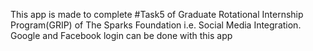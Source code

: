 This app is made to complete #Task5 of Graduate Rotational Internship Program(GRIP) of The Sparks Foundation i.e. Social Media Integration.
Google and Facebook login can be done with this app


